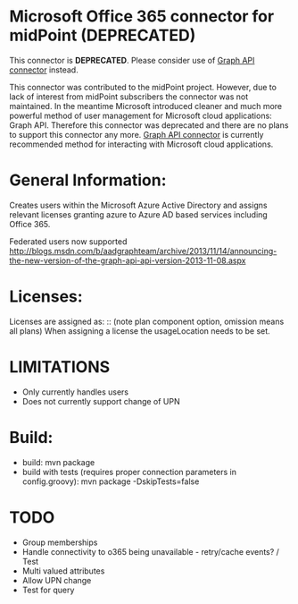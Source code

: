 # Microsoft Office 365 connector for midPoint (DEPRECATED)

This connector is **DEPRECATED**. Please consider use of [Graph API connector](https://github.com/Evolveum/connector-microsoft-graph-api) instead.

This connector was contributed to the midPoint project. However, due to lack of interest from midPoint subscribers the connector was not maintained. In the meantime Microsoft introduced cleaner and much more powerful method of user management for Microsoft cloud applications: Graph API. Therefore this connector was deprecated and there are no plans to support this connector any more. [Graph API connector](https://github.com/Evolveum/connector-microsoft-graph-api) is currently recommended method for interacting with Microsoft cloud applications.

# General Information:

Creates users within the Microsoft Azure Active Directory and assigns relevant 
licenses granting azure to Azure AD based services including Office 365.

Federated users now supported http://blogs.msdn.com/b/aadgraphteam/archive/2013/11/14/announcing-the-new-version-of-the-graph-api-api-version-2013-11-08.aspx

# Licenses:
Licenses are assigned as: <license name>:<plan component>:<plan component>  (note plan component option, omission means all plans)
When assigning a license the usageLocation needs to be set.


# LIMITATIONS
* Only currently handles users
* Does not currently support change of UPN

# Build:
* build:
    mvn package
* build with tests (requires proper connection parameters in config.groovy):
    mvn package -DskipTests=false


# TODO
* Group memberships
* Handle connectivity to o365 being unavailable - retry/cache events? / Test
* Multi valued attributes
* Allow UPN change 
* Test for query

